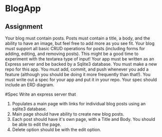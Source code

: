 # BlogApp

## Assignment
Your blog must contain posts. Posts must contain a title, a body, and the ability to have an image, but feel free to add more as you see fit.
Your blog must support all basic CRUD operations for posts (including forms for adding, editing, and removing posts). This might be a good time to experiment with the textarea type of input!
Your app must be written as an Express server and be backed by a Sqlite3 database.
You must make a new repo for this app.
You must add, commit, and push whenever you add a feature (although you should be doing it more frequently than that!).
You must write out a spec for your app and put it in your repo.
Your spec should include an ERD diagram.

#Spec
Write an express server that 
1. Populates a main page with links for individual blog posts using an sqlite3 database. 
2. Main page should have ability to create new blog posts. 
3. Each post should have it's own page, with a Title and Body. You should be able to edit the page. 
4. Delete option should be with the edit option. 

